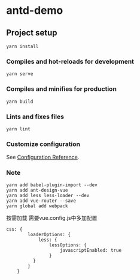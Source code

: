# antd-demo

## Project setup
```
yarn install
```

### Compiles and hot-reloads for development
```
yarn serve
```

### Compiles and minifies for production
```
yarn build
```

### Lints and fixes files
```
yarn lint
```

### Customize configuration
See [Configuration Reference](https://cli.vuejs.org/config/).


### Note
```
yarn add babel-plugin-import --dev
yarn add ant-design-vue
yarn add less less-loader --dev
yarn add vue-router --save
yarn global add webpack
```
按需加载 需要vue.config.js中多加配置
```
css: {
        loaderOptions: {
            less: {
                lessOptions: {
                    javascriptEnabled: true
                }
          }
        }
    }
```